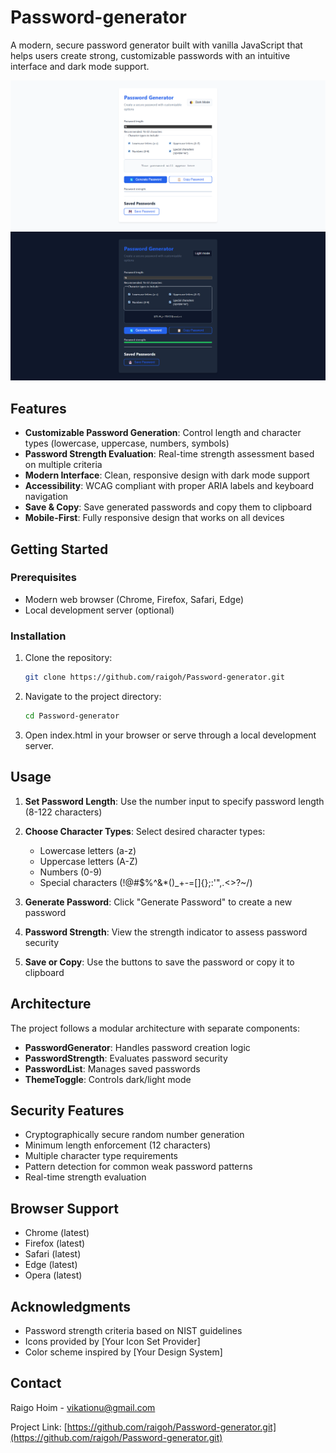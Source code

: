 # Password-generator

A modern, secure password generator built with vanilla JavaScript that helps users create strong, customizable passwords with an intuitive interface and dark mode support.

![Light-mode](/assets/images/Light-mode.png)
![Dark-mode](/assets/images/Dark-mode.png)

## Features

- **Customizable Password Generation**: Control length and character types (lowercase, uppercase, numbers, symbols)
- **Password Strength Evaluation**: Real-time strength assessment based on multiple criteria
- **Modern Interface**: Clean, responsive design with dark mode support
- **Accessibility**: WCAG compliant with proper ARIA labels and keyboard navigation
- **Save & Copy**: Save generated passwords and copy them to clipboard
- **Mobile-First**: Fully responsive design that works on all devices

## Getting Started

### Prerequisites

- Modern web browser (Chrome, Firefox, Safari, Edge)
- Local development server (optional)

### Installation

1. Clone the repository:

   ```bash
   git clone https://github.com/raigoh/Password-generator.git
   ```

2. Navigate to the project directory:

   ```bash
   cd Password-generator
   ```

3. Open index.html in your browser or serve through a local development server.

## Usage

1. **Set Password Length**: Use the number input to specify password length (8-122 characters)

2. **Choose Character Types**: Select desired character types:

   - Lowercase letters (a-z)
   - Uppercase letters (A-Z)
   - Numbers (0-9)
   - Special characters (!@#$%^&\*()\_+-=[]{};:'\",.<>?~/)

3. **Generate Password**: Click "Generate Password" to create a new password

4. **Password Strength**: View the strength indicator to assess password security

5. **Save or Copy**: Use the buttons to save the password or copy it to clipboard

## Architecture

The project follows a modular architecture with separate components:

- **PasswordGenerator**: Handles password creation logic
- **PasswordStrength**: Evaluates password security
- **PasswordList**: Manages saved passwords
- **ThemeToggle**: Controls dark/light mode

## Security Features

- Cryptographically secure random number generation
- Minimum length enforcement (12 characters)
- Multiple character type requirements
- Pattern detection for common weak password patterns
- Real-time strength evaluation

## Browser Support

- Chrome (latest)
- Firefox (latest)
- Safari (latest)
- Edge (latest)
- Opera (latest)

## Acknowledgments

- Password strength criteria based on NIST guidelines
- Icons provided by [Your Icon Set Provider]
- Color scheme inspired by [Your Design System]

## Contact

Raigo Hoim - vikationu@gmail.com

Project Link: [https://github.com/raigoh/Password-generator.git](https://github.com/raigoh/Password-generator.git)
